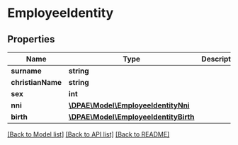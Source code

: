 # EmployeeIdentity

## Properties
Name | Type | Description | Notes
------------ | ------------- | ------------- | -------------
**surname** | **string** |  | [optional] 
**christianName** | **string** |  | [optional] 
**sex** | **int** |  | [optional] 
**nni** | [**\DPAE\Model\EmployeeIdentityNni**](EmployeeIdentityNni.md) |  | [optional] 
**birth** | [**\DPAE\Model\EmployeeIdentityBirth**](EmployeeIdentityBirth.md) |  | [optional] 

[[Back to Model list]](../../README.md#documentation-for-models) [[Back to API list]](../../README.md#documentation-for-api-endpoints) [[Back to README]](../../README.md)

